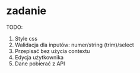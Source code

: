 # zadanie

TODO: 
1. Style css
2. Walidacja dla inputów: numer/string (trim)/select
3. Przepisać bez użycia contextu
4. Edycja użytkownika
5. Dane pobierać z API